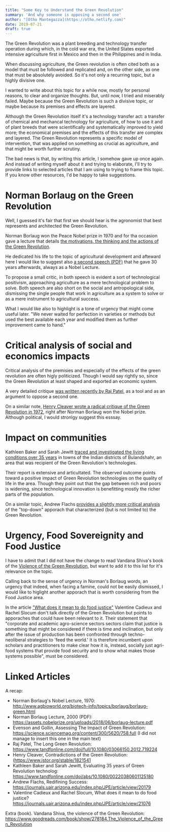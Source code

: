 ```yaml
---
title: "Some Key to Understand the Green Revolution"
summary: 'And why someone is opposing a second one'
author: "[Otho Mantegazza](https://otho.netlify.com)"
date: 2019-07-21
draft: true
---
```


The Green Revolution was a plant breeding and technology transfer operation during which, in the cold war era, the United States exported intensive agriculture first in Mexico and then in the Philippines and in India.

When discussing agriculture, the Green revolution is often cited both as a model that must be followed and replicated and, on the other side, as one that must be absolutely avoided. So it's not only a recurring topic, but a highly divisive one.

I wanted to write about this topic for a while now, mostly for personal reasons, to clear and organize thoughts. But, until now, I tried and miserably failed. Maybe because the Green Revolution is such a divisive topic, or maybe because its premises and effects are layered.

Although the Green Revolution itself it's a technology transfer act: a transfer of chemical and mechancal technology for agriculture, of how to use it and of plant breeds that were scientifically and systematically improved to yield more; the economical premises and the effects of this transfer are complex and layered. The Green Revolution represents a specific model of intervention, that was applied on something as crucial as agriculture, and that might be worth further scrutiny. 

The bad news is that, by writing this article, I somehow gave up once again. And instead of writing myself about it and trying to elaborate, I'll try to provide links to selected articles that I am using to trying to frame this topic. If you know other resources, I'd be happy to take suggestions.

# Norman Borlaug on the Green Revolution

Well, I guessed it's fair that first we should hear is the agronomist that best represents and architected the Green Revolution.

Norman Borlaug won the Peace Nobel prize in 1970 and for tha occasion gave a lecture that details [the motivations, the thinking and the actions of the Green Revolution](http://www.agbioworld.org/biotech-info/topics/borlaug/borlaug-green.html). 

He dedicated his life to the topic of agricultural development and afteward here I would like to suggest also [a second speech (PDF)](https://assets.nobelprize.org/uploads/2018/06/borlaug-lecture.pdf) that he gave 30 years afterwards, always as a Nobel Lecture.  

To propose a small critic, in both speech is evident a sort of technological positivism, approaching agriculture as a mere technological problem to solve. Both speech are also short on the social and antropological side, dismissing the single people that work in agriculture as a system to solve or as a mere instrument to agricultural success.

What I would like also to highlight is a tone of urgency that might come useful later. "We never waited for perfection in varieties or methods but used the best available each year and modified them as further improvement came to hand." 

# Critical analysis of social and economics impacts

Critical analysis of the premisies and especially of the effects of the green revolution are often higly politicized. Though I would say rightly so, since the Green Revolution at least shaped and exported an economic system.

A very detailed critique [was written recently by Raj Patel](https://www.tandfonline.com/doi/full/10.1080/03066150.2012.719224), as a tool and as an argument to oppose a second one.

On a similar note, [Henry Cleaver wrote a radical critique of the Green Revolution in 1972](https://www.jstor.org/stable/1821541), right after Norman Borlaug won the Nobel prize. Although political, I would stronlgy suggest this esssay.

# Impact on communities

Kathleen Baker and Sarah Jewitt [traced and investigated the living conditions over 35 years](https://www.tandfonline.com/doi/abs/10.1080/00220380601125180) in towns of the Indian districts of Bulandshahr, an area that was recipient of the Green Revolution's technologies. 

Their report is extensive and articultated. The observed outcome points toward a positive impact of Green Revolution technologies on the quality of life in the area. Though they point out that the gap between rich and poors is widening, since technological innovation is benefitting mostly the richer parts of the population.

On a similar topic, Andrew Flachs [provides a slightly more critical analysis](https://journals.uair.arizona.edu/index.php/JPE/article/view/20179) of the "top-down" apporach that characterized (but is not limited to) the Green Revolution.

# Urgency, Food Sovereignity and Food Justice

I have to admit that I did not have the change to read Vandana Shiva's book of the [Violence of the Green Revolution](https://www.goodreads.com/book/show/278184.The_Violence_of_the_Green_Revolution), but want to add it to this list for it's relevance on the topic.

Calling back to the sense of urgency in Norman's Borlaug words, an urgency that indeed, when facing a famine, could not be easily dismissed, I would like to higlight another apporach that is worth considering from the Food Justice area. 

In the article ["What does it mean to do food justice"](https://journals.uair.arizona.edu/index.php/JPE/article/view/21076) Valentine Cadieux and Rachel Slocum don't talk directly of the Green Revolution but points to apporaches that could have been relevant to it. Their statement that "corporate and academic agro-science sectors sectors claim that justice is something that might be considered if there is time and inclination, but only after the issue of production has been confronted through techno-neoliberal strategies to 'feed the world.' It is therefore incumbent upon scholars and practitioners to make clear how it is, instead, socially just agri-food systems that provide food security and to show what makes those systems possible", must be considered.

# Linked Articles

A recap:

- Norman Borlaug's Nobel Lecture, 1970: http://www.agbioworld.org/biotech-info/topics/borlaug/borlaug-green.html
- Norman Borlaug Lecture, 2000 (PDF): https://assets.nobelprize.org/uploads/2018/06/borlaug-lecture.pdf 
- Evenson and Gollin, Assessing The Impact of Green Revolution: https://science.sciencemag.org/content/300/5620/758.full (I did not manage to insert this one in the main text)
- Raj Patel, The Long Green Revolution: https://www.tandfonline.com/doi/full/10.1080/03066150.2012.719224
- Henry Cleaver, Contradictions of the Green Revolution: (https://www.jstor.org/stable/1821541
- Kathleen Baker and Sarah Jewitt, Evaluating 35 years of Green Revolution technolog: https://www.tandfonline.com/doi/abs/10.1080/00220380601125180
- Andrew Flachs, Redifining Success: https://journals.uair.arizona.edu/index.php/JPE/article/view/20179
- Valentine Cadieux and Rachel Slocum, What does it mean to do food justice? https://journals.uair.arizona.edu/index.php/JPE/article/view/21076

Extra (book). Vandana Shiva, the violence of the Green Revolution: https://www.goodreads.com/book/show/278184.The_Violence_of_the_Green_Revolution